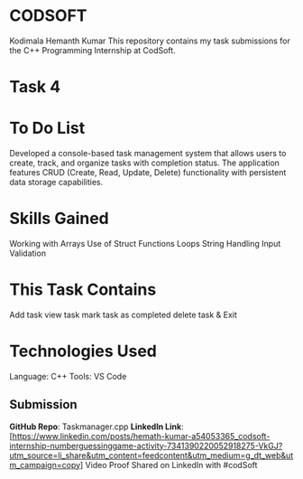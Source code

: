 # CODSOFT
Kodimala Hemanth Kumar 
This repository contains my task submissions for the C++ Programming Internship at CodSoft.
# Task 4
# To Do List
Developed a console-based task management system that allows users to create, track, and organize tasks with completion status. The application features CRUD (Create, Read, Update, Delete) functionality with persistent data storage capabilities.
# Skills Gained
Working with Arrays
Use of Struct
Functions
Loops
String Handling
Input Validation
# This Task Contains
Add task
view task
mark task as completed
delete task & Exit
# Technologies Used
Language: C++
Tools: VS Code
## Submission 
**GitHub Repo**: Taskmanager.cpp
**LinkedIn Link**: [https://www.linkedin.com/posts/hemath-kumar-a54053365_codsoft-internship-numberguessinggame-activity-7341390220052918275-VkGJ?utm_source=li_share&utm_content=feedcontent&utm_medium=g_dt_web&utm_campaign=copy]
Video Proof Shared on LinkedIn with #codSoft
